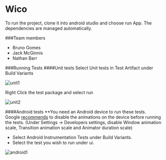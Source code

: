 # Wico
To run the project, clone it into android studio and choose run App. 
The dependencies are managed automatically.

###Team members
* Bruno Gomes
* Jack McGinnis
* Nathan Barr

###Running Tests
####Unit tests
Select Unit tests in Test Artifact under Build Variants

![unit1](https://cloud.githubusercontent.com/assets/12036602/11738860/72e3dab6-9fb4-11e5-8281-32c9c5ec8ce9.png)

Right Click the test package and select run

![unit2](https://cloud.githubusercontent.com/assets/12036602/11738980/c80fb306-9fb5-11e5-8532-78bb60e6088e.png)

####Android tests
**You need an Android device to run these tests. Google [recommends](https://google.github.io/android-testing-support-library/docs/espresso/setup/) to disable the animations on the device before running the tests.
(Under Settings -> Developers settings, disable Window animation scale, Transition animation scale and Animator duration scale)
* Select Android Instrumentation Tests under Build Variants. 
* Select the test you wish to run under ui.

![android1](https://cloud.githubusercontent.com/assets/12036602/11739042/58c17fce-9fb6-11e5-8995-946e23453652.png)


